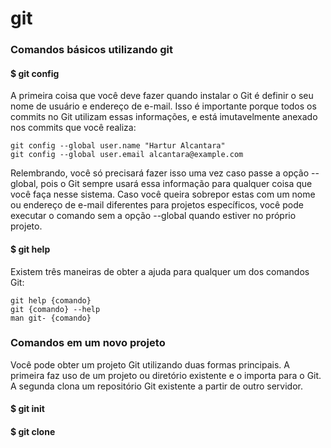 # git

### Comandos básicos utilizando git

#### $ git config

A primeira coisa que você deve fazer quando instalar o Git é definir o seu nome de usuário e endereço de e-mail. Isso é importante porque todos os commits no Git utilizam essas informações, e está imutavelmente anexado nos commits que você realiza:

```
git config --global user.name "Hartur Alcantara"
git config --global user.email alcantara@example.com
```
Relembrando, você só precisará fazer isso uma vez caso passe a opção --global, pois o Git sempre usará essa informação para qualquer coisa que você faça nesse sistema. Caso você queira sobrepor estas com um nome ou endereço de e-mail diferentes para projetos específicos, você pode executar o comando sem a opção --global quando estiver no próprio projeto.

#### $ git help
Existem três maneiras de obter a ajuda para qualquer um dos comandos Git:

```
git help {comando}
git {comando} --help
man git- {comando}
```

### Comandos em um novo projeto
Você pode obter um projeto Git utilizando duas formas principais. A primeira faz uso de um projeto ou diretório existente e o importa para o Git. A segunda clona um repositório Git existente a partir de outro servidor.

#### $ git init

#### $ git clone
